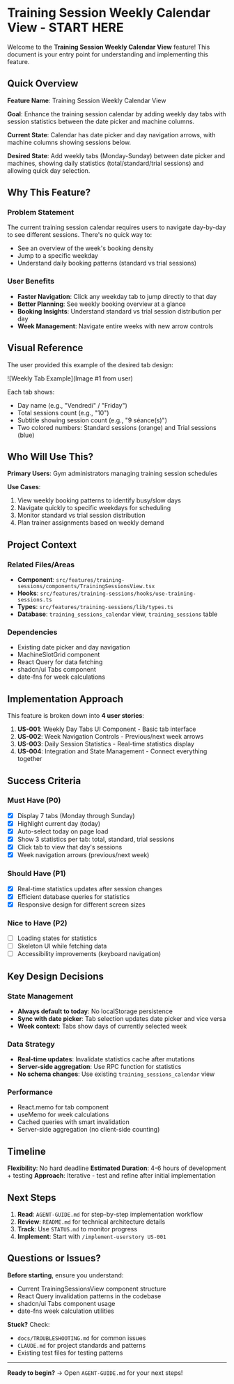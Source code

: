 # Training Session Weekly Calendar View - START HERE

Welcome to the **Training Session Weekly Calendar View** feature! This document is your entry point for understanding and implementing this feature.

## Quick Overview

**Feature Name**: Training Session Weekly Calendar View

**Goal**: Enhance the training session calendar by adding weekly day tabs with session statistics between the date picker and machine columns.

**Current State**: Calendar has date picker and day navigation arrows, with machine columns showing sessions below.

**Desired State**: Add weekly tabs (Monday-Sunday) between date picker and machines, showing daily statistics (total/standard/trial sessions) and allowing quick day selection.

## Why This Feature?

### Problem Statement

The current training session calendar requires users to navigate day-by-day to see different sessions. There's no quick way to:

- See an overview of the week's booking density
- Jump to a specific weekday
- Understand daily booking patterns (standard vs trial sessions)

### User Benefits

- **Faster Navigation**: Click any weekday tab to jump directly to that day
- **Better Planning**: See weekly booking overview at a glance
- **Booking Insights**: Understand standard vs trial session distribution per day
- **Week Management**: Navigate entire weeks with new arrow controls

## Visual Reference

The user provided this example of the desired tab design:

![Weekly Tab Example](Image #1 from user)

Each tab shows:

- Day name (e.g., "Vendredi" / "Friday")
- Total sessions count (e.g., "10")
- Subtitle showing session count (e.g., "9 séance(s)")
- Two colored numbers: Standard sessions (orange) and Trial sessions (blue)

## Who Will Use This?

**Primary Users**: Gym administrators managing training session schedules

**Use Cases**:

1. View weekly booking patterns to identify busy/slow days
2. Navigate quickly to specific weekdays for scheduling
3. Monitor standard vs trial session distribution
4. Plan trainer assignments based on weekly demand

## Project Context

### Related Files/Areas

- **Component**: `src/features/training-sessions/components/TrainingSessionsView.tsx`
- **Hooks**: `src/features/training-sessions/hooks/use-training-sessions.ts`
- **Types**: `src/features/training-sessions/lib/types.ts`
- **Database**: `training_sessions_calendar` view, `training_sessions` table

### Dependencies

- Existing date picker and day navigation
- MachineSlotGrid component
- React Query for data fetching
- shadcn/ui Tabs component
- date-fns for week calculations

## Implementation Approach

This feature is broken down into **4 user stories**:

1. **US-001**: Weekly Day Tabs UI Component - Basic tab interface
2. **US-002**: Week Navigation Controls - Previous/next week arrows
3. **US-003**: Daily Session Statistics - Real-time statistics display
4. **US-004**: Integration and State Management - Connect everything together

## Success Criteria

### Must Have (P0)

- [x] Display 7 tabs (Monday through Sunday)
- [x] Highlight current day (today)
- [x] Auto-select today on page load
- [x] Show 3 statistics per tab: total, standard, trial sessions
- [x] Click tab to view that day's sessions
- [x] Week navigation arrows (previous/next week)

### Should Have (P1)

- [x] Real-time statistics updates after session changes
- [x] Efficient database queries for statistics
- [x] Responsive design for different screen sizes

### Nice to Have (P2)

- [ ] Loading states for statistics
- [ ] Skeleton UI while fetching data
- [ ] Accessibility improvements (keyboard navigation)

## Key Design Decisions

### State Management

- **Always default to today**: No localStorage persistence
- **Sync with date picker**: Tab selection updates date picker and vice versa
- **Week context**: Tabs show days of currently selected week

### Data Strategy

- **Real-time updates**: Invalidate statistics cache after mutations
- **Server-side aggregation**: Use RPC function for statistics
- **No schema changes**: Use existing `training_sessions_calendar` view

### Performance

- React.memo for tab component
- useMemo for week calculations
- Cached queries with smart invalidation
- Server-side aggregation (no client-side counting)

## Timeline

**Flexibility**: No hard deadline
**Estimated Duration**: 4-6 hours of development + testing
**Approach**: Iterative - test and refine after initial implementation

## Next Steps

1. **Read**: `AGENT-GUIDE.md` for step-by-step implementation workflow
2. **Review**: `README.md` for technical architecture details
3. **Track**: Use `STATUS.md` to monitor progress
4. **Implement**: Start with `/implement-userstory US-001`

## Questions or Issues?

**Before starting**, ensure you understand:

- Current TrainingSessionsView component structure
- React Query invalidation patterns in the codebase
- shadcn/ui Tabs component usage
- date-fns week calculation utilities

**Stuck?** Check:

- `docs/TROUBLESHOOTING.md` for common issues
- `CLAUDE.md` for project standards and patterns
- Existing test files for testing patterns

---

**Ready to begin?** → Open `AGENT-GUIDE.md` for your next steps!
